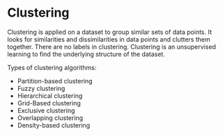 # Clustering

Clustering is applied on a dataset to group similar sets of data points. It looks for similarities and dissimilarities in data points and clutters them together. There are no labels in clustering. Clustering is an unsupervised learning to find the underlying structure of the dataset.

Types of clustering algorithms:

- Partition-based clustering
- Fuzzy clustering
- Hierarchical clustering
- Grid-Based clustering
- Exclusive clustering
- Overlapping clustering
- Density-based clustering
